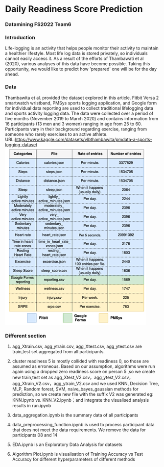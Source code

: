 # Daily Readiness Score Prediction

### Datamining FS2022 Team6

### Introduction
Life-logging is an activity that helps people monitor their activity to maintain a healthier lifestyle. Most life log data is stored privately, so individuals cannot easily access it. As a result of the efforts of Thambawati et al (2020), various analyses of this data have become possible. Taking this opportunity, we would like to predict how 'prepared' one will be for the day ahead.
### Data
Thambawita et al. provided the dataset explored in this article. Fitbit Versa 2 smartwatch wristband, PMSys sports logging application, and Google form for individual data reporting are used to collect traditional lifelogging data and sports activity logging data. The data were collected over a period of five months (November 2019 to March 2020) and contains information from 16 participants (13 men and 3 women) ranging in age from 25 to 60. Participants vary in their background regarding exercise, ranging from someone who rarely exercises to an active athlete.
URL:https://www.kaggle.com/datasets/vlbthambawita/pmdata-a-sports-logging-dataset
![image](https://github.com/kdkangg/Datamining/blob/main/structure.png)
### Different section
1. agg_Xtrain.csv, agg_ytrain.csv, agg_Xtest.csv, agg_ytest.csv are train,test set aggregated from all participants.

2. cluster readiness 5 is mostly collided with readiness 0, so those are assumed as erroneous. Based on our assumption, algorithms were run again using a dropped zero readiness score on person 5 ,so we create new train,test set as agg_Xtest_V2.csv，agg_ytest_V2.csv，agg_Xtrain_V2.csv，agg_ytrain_V2.csv and we used KNN, Decision Tree, MLP, Random forest, SVM, naive_bayes_gaussian methods for prediction, so we create new file with the suffix V2 was generated eg:  KNN.ipynb vs. KNN_V2.ipynb；and integrate the visualised analysis results in run.ipynb

3. data_aggregation.ipynb is the summary data of all participants

4. data_preprocessing_function.ipynb is used to process participant data that does not meet the data requirements. We remove the data for participants 08 and 14

7. EDA.ipynb is an Exploratory Data Analysis for datasets

8. Algorithm Plot.ipynb is visualisation of Training Accuracy vs Test Accuracy for different hyperparameters of different methods
